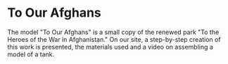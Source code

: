 # To Our Afghans
The model "To Our Afghans" is a small copy of the renewed park "To the Heroes of the War in Afghanistan." On our site, a step-by-step creation of this work is presented, the materials used and a video on assembling a model of a tank.
